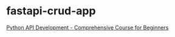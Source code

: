 # fastapi-crud-app

[Python API Development - Comprehensive Course for Beginners](https://www.youtube.com/watch?v=0sOvCWFmrtA&list=WL&index=26&t=21003s&ab_channel=freeCodeCamp.org)
